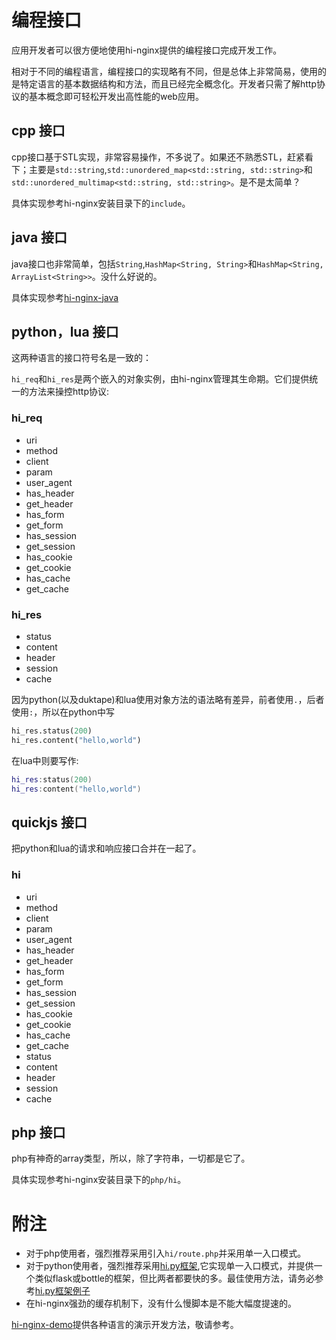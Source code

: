 # 编程接口

应用开发者可以很方便地使用hi-nginx提供的编程接口完成开发工作。

相对于不同的编程语言，编程接口的实现略有不同，但是总体上非常简易，使用的是特定语言的基本数据结构和方法，而且已经完全概念化。开发者只需了解http协议的基本概念即可轻松开发出高性能的web应用。

## cpp 接口

cpp接口基于STL实现，非常容易操作，不多说了。如果还不熟悉STL，赶紧看下；主要是`std::string`,`std::unordered_map<std::string, std::string>`和`std::unordered_multimap<std::string, std::string>`。是不是太简单？

具体实现参考hi-nginx安装目录下的`include`。


## java 接口

java接口也非常简单，包括`String`,`HashMap<String, String>`和`HashMap<String, ArrayList<String>>`。没什么好说的。

具体实现参考[hi-nginx-java](https://github.com/webcpp/hi-nginx-java)

## python，lua 接口

这两种语言的接口符号名是一致的：

`hi_req`和`hi_res`是两个嵌入的对象实例，由hi-nginx管理其生命期。它们提供统一的方法来操控http协议:

### hi_req
- uri
- method
- client
- param
- user_agent
- has_header
- get_header
- has_form
- get_form
- has_session
- get_session
- has_cookie
- get_cookie
- has_cache
- get_cache
### hi_res
- status
- content
- header
- session
- cache

因为python(以及duktape)和lua使用对象方法的语法略有差异，前者使用`.`，后者使用`:`，所以在python中写

```python
hi_res.status(200)
hi_res.content("hello,world")

```

在lua中则要写作:

```lua
hi_res:status(200)
hi_res:content("hello,world")

```

## quickjs 接口
把python和lua的请求和响应接口合并在一起了。
### hi
- uri
- method
- client
- param
- user_agent
- has_header
- get_header
- has_form
- get_form
- has_session
- get_session
- has_cookie
- get_cookie
- has_cache
- get_cache
- status
- content
- header
- session
- cache


## php 接口

php有神奇的array类型，所以，除了字符串，一切都是它了。

具体实现参考hi-nginx安装目录下的`php/hi`。





# 附注

- 对于php使用者，强烈推荐采用引入`hi/route.php`并采用单一入口模式。
- 对于python使用者，强烈推荐采用[hi.py框架](https://github.com/webcpp/hi.py),它实现单一入口模式，并提供一个类似flask或bottle的框架，但比两者都要快的多。最佳使用方法，请务必参考[hi.py框架例子](https://github.com/webcpp/pyexample)
- 在hi-nginx强劲的缓存机制下，没有什么慢脚本是不能大幅度提速的。

[hi-nginx-demo](https://github.com/webcpp/hi-nginx-demo)提供各种语言的演示开发方法，敬请参考。


